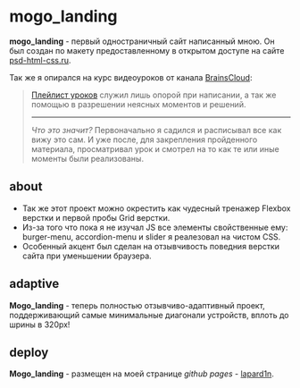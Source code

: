 # mogo_landing

**mogo_landing** - первый одностраничный сайт написанный мною. Он был создан по макету предоставленному в открытом доступе на сайте [psd-html-css.ru](http://psd-html-css.ru/templates/mogo-besplatnyy-psd-shablon-lendingovoy-stranicy).

Так же я опирался на курс видеоуроков от канала [BrainsCloud](https://www.youtube.com/channel/UCqGjCzCi5zG3RjJUA-ZDBkQ):
> [Плейлист уроков](https://www.youtube.com/watch?v=ltMSrSis9ww&list=PLoq3Accf02PVdUqjqPdWMG4HbEZXlhICW) служил лишь опорой при  написании, а так же помощью в разрешении неясных моментов и решений.
> ***
> *Что это значит?* Первоначально я садился и расписывал все как вижу это сам. И уже после, для закрепления пройденного материала, просматривал урок и смотрел на то как те или иные моменты были реализованы.

## about

* Так же этот проект можно окрестить как чудесный тренажер Flexbox  верстки и первой пробы Grid верстки.
* Из-за того что пока я не изучал JS все элементы свойственные ему: burger-menu, accordion-menu и slider я реалезовал на чистом CSS.
* Особенный акцент был сделан на отзывчивость поведния верстки сайта при уменьшении браузера.

## adaptive

**Mogo_landing**  - теперь полностью отзывчиво-адаптивный проект, поддерживающий самые минимальные диагонали устройств, вплоть до шрины в  320px!

## deploy

**Mogo_landing** - размещен на моей странице *github pages* - [lapard1n](https://lapard1n.github.io/).